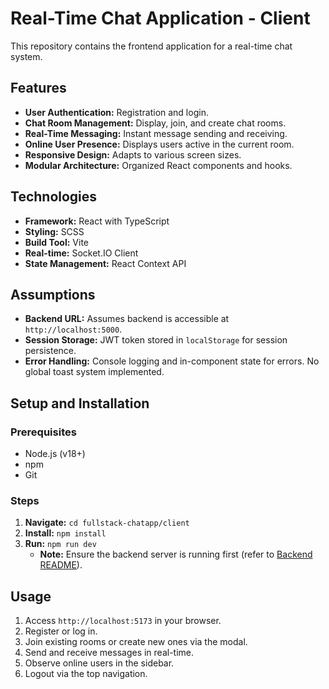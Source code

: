 # Real-Time Chat Application - Client

This repository contains the frontend application for a real-time chat system.

## Features

- **User Authentication:** Registration and login.
- **Chat Room Management:** Display, join, and create chat rooms.
- **Real-Time Messaging:** Instant message sending and receiving.
- **Online User Presence:** Displays users active in the current room.
- **Responsive Design:** Adapts to various screen sizes.
- **Modular Architecture:** Organized React components and hooks.

## Technologies

- **Framework:** React with TypeScript
- **Styling:** SCSS
- **Build Tool:** Vite
- **Real-time:** Socket.IO Client
- **State Management:** React Context API

## Assumptions

- **Backend URL:** Assumes backend is accessible at `http://localhost:5000`.
- **Session Storage:** JWT token stored in `localStorage` for session persistence.
- **Error Handling:** Console logging and in-component state for errors. No global toast system implemented.

## Setup and Installation

### Prerequisites

- Node.js (v18+)
- npm
- Git

### Steps

1.  **Navigate:** `cd fullstack-chatapp/client`
2.  **Install:** `npm install`
3.  **Run:** `npm run dev`
    - **Note:** Ensure the backend server is running first (refer to [Backend README](../server/README.md)).

## Usage

1.  Access `http://localhost:5173` in your browser.
2.  Register or log in.
3.  Join existing rooms or create new ones via the modal.
4.  Send and receive messages in real-time.
5.  Observe online users in the sidebar.
6.  Logout via the top navigation.
